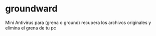 # groundward
Mini Antivirus para (grena o ground) recupera los archivos originales y elimina el grena de tu pc
